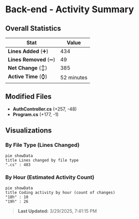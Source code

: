 # Back-end - Activity Summary 

## Overall Statistics

| Stat                   | Value                                                             |
| ---------------------- | ----------------------------------------------------------------- |
| **Lines Added** (➕)   | 434                                          |
| **Lines Removed** (➖) | 49                                        |
| **Net Change** (↕)    | 385                |
| **Active Time** (⌚)   | 52 minutes |


## Modified Files
- **AuthController.cs** (+257, -48)
- **Program.cs** (+177, -1)

## Visualizations

### By File Type (Lines Changed)

```mermaid
pie showData
title Lines changed by file type
".cs" : 483
```

### By Hour (Estimated Activity Count)

```mermaid
pie showData
title Coding activity by hour (count of changes)
"18h" : 10
"19h" : 26
```


> **Last Updated:** 3/29/2025, 7:41:15 PM